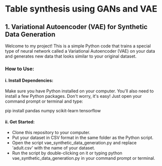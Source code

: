 # Table synthesis using GANs and VAE
## 1. Variational Autoencoder (VAE) for Synthetic Data Generation
Welcome to my project! This is a simple Python code that trains a special type of neural network called a Variational Autoencoder (VAE) on your data and generates new data that looks similar to your original dataset.

### How to Use:

#### i. Install Dependencies:
Make sure you have Python installed on your computer. You'll also need to install a few Python packages. Don't worry, it's easy! Just open your command prompt or terminal and type: 

pip install pandas numpy scikit-learn tensorflow

#### ii. Get Started:
- Clone this repository to your computer.
- Put your dataset in CSV format in the same folder as the Python script.
- Open the script vae_synthetic_data_generation.py and replace 'adult.csv' with the name of your dataset.
- Run the script by double-clicking on it or typing python vae_synthetic_data_generation.py in your command prompt or terminal.



